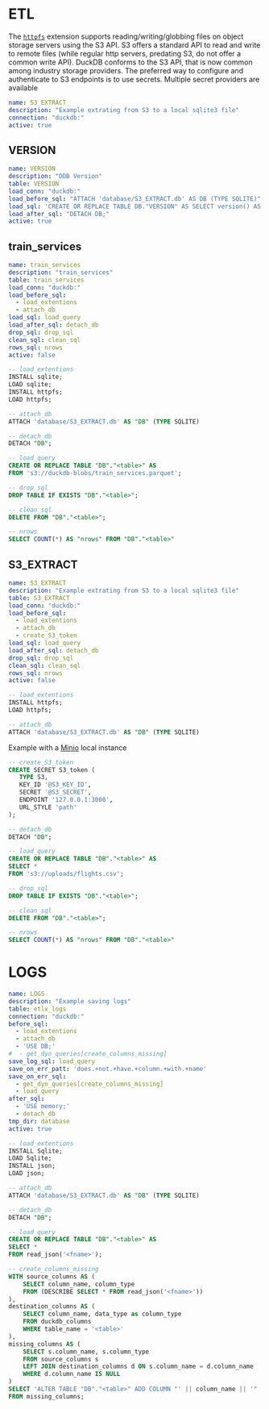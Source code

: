 # ETL

The [`httpfs`](https://duckdb.org/docs/extensions/httpfs/s3api, "httpfs") extension supports reading/writing/globbing files on object storage servers using the S3 API. S3 offers a standard API to read and write to remote files (while regular http servers, predating S3, do not offer a common write API). DuckDB conforms to the S3 API, that is now common among industry storage providers.
The preferred way to configure and authenticate to S3 endpoints is to use secrets. Multiple secret providers are available

```yaml metadata
name: S3_EXTRACT
description: "Example extrating from S3 to a local sqlite3 file"
connection: "duckdb:"
active: true
```

## VERSION

```yaml metadata
name: VERSION
description: "DDB Version"
table: VERSION
load_conn: "duckdb:"
load_before_sql: "ATTACH 'database/S3_EXTRACT.db' AS DB (TYPE SQLITE)"
load_sql: 'CREATE OR REPLACE TABLE DB."VERSION" AS SELECT version() AS "VERSION";'
load_after_sql: "DETACH DB;"
active: true
```

## train_services

```yaml metadata
name: train_services
description: "train_services"
table: train_services
load_conn: "duckdb:"
load_before_sql:
  - load_extentions
  - attach_db
load_sql: load_query
load_after_sql: detach_db
drop_sql: drop_sql
clean_sql: clean_sql
rows_sql: nrows
active: false
```

```sql
-- load_extentions
INSTALL sqlite;
LOAD sqlite;
INSTALL httpfs;
LOAD httpfs;
```

```sql
-- attach_db
ATTACH 'database/S3_EXTRACT.db' AS "DB" (TYPE SQLITE)
```

```sql
-- detach_db
DETACH "DB";
```

```sql
-- load_query
CREATE OR REPLACE TABLE "DB"."<table>" AS
FROM 's3://duckdb-blobs/train_services.parquet';
```

```sql
-- drop_sql
DROP TABLE IF EXISTS "DB"."<table>";
```

```sql
-- clean_sql
DELETE FROM "DB"."<table>";
```

```sql
-- nrows
SELECT COUNT(*) AS "nrows" FROM "DB"."<table>"
```

## S3_EXTRACT

```yaml metadata
name: S3_EXTRACT
description: "Example extrating from S3 to a local sqlite3 file"
table: S3_EXTRACT
load_conn: "duckdb:"
load_before_sql:
  - load_extentions
  - attach_db
  - create_S3_token
load_sql: load_query
load_after_sql: detach_db
drop_sql: drop_sql
clean_sql: clean_sql
rows_sql: nrows
active: false
```

```sql
-- load_extentions
INSTALL httpfs;
LOAD httpfs;
```

```sql
-- attach_db
ATTACH 'database/S3_EXTRACT.db' AS "DB" (TYPE SQLITE)
```

Example with a [Minio](https://min.io/) local instance

```sql
-- create_S3_token
CREATE SECRET S3_token (
   TYPE S3,
   KEY_ID '@S3_KEY_ID',
   SECRET '@S3_SECRET',
   ENDPOINT '127.0.0.1:3000',
   URL_STYLE 'path'
);
```

```sql
-- detach_db
DETACH "DB";
```

```sql
-- load_query
CREATE OR REPLACE TABLE "DB"."<table>" AS
SELECT * 
FROM 's3://uploads/flights.csv';
```

```sql
-- drop_sql
DROP TABLE IF EXISTS "DB"."<table>";
```

```sql
-- clean_sql
DELETE FROM "DB"."<table>";
```

```sql
-- nrows
SELECT COUNT(*) AS "nrows" FROM "DB"."<table>"
```

# LOGS

```yaml metadata
name: LOGS
description: "Example saving logs"
table: etlx_logs
connection: "duckdb:"
before_sql:
  - load_extentions
  - attach_db
  - 'USE DB;'
#  - get_dyn_queries[create_columns_missing]
save_log_sql: load_query
save_on_err_patt: 'does.+not.+have.+column.+with.+name'
save_on_err_sql:
  - get_dyn_queries[create_columns_missing]
  - load_query
after_sql:
  - 'USE memory;'
  - detach_db
tmp_dir: database
active: true
```

```sql
-- load_extentions
INSTALL Sqlite;
LOAD Sqlite;
INSTALL json;
LOAD json;
```

```sql
-- attach_db
ATTACH 'database/S3_EXTRACT.db' AS "DB" (TYPE SQLITE)
```

```sql
-- detach_db
DETACH "DB";
```

```sql
-- load_query
CREATE OR REPLACE TABLE "DB"."<table>" AS
SELECT * 
FROM read_json('<fname>');
```

```sql
-- create_columns_missing
WITH source_columns AS (
    SELECT column_name, column_type 
    FROM (DESCRIBE SELECT * FROM read_json('<fname>'))
),
destination_columns AS (
    SELECT column_name, data_type as column_type
    FROM duckdb_columns 
    WHERE table_name = '<table>'
),
missing_columns AS (
    SELECT s.column_name, s.column_type
    FROM source_columns s
    LEFT JOIN destination_columns d ON s.column_name = d.column_name
    WHERE d.column_name IS NULL
)
SELECT 'ALTER TABLE "DB"."<table>" ADD COLUMN "' || column_name || '" ' || column_type || ';' AS query
FROM missing_columns;
```
